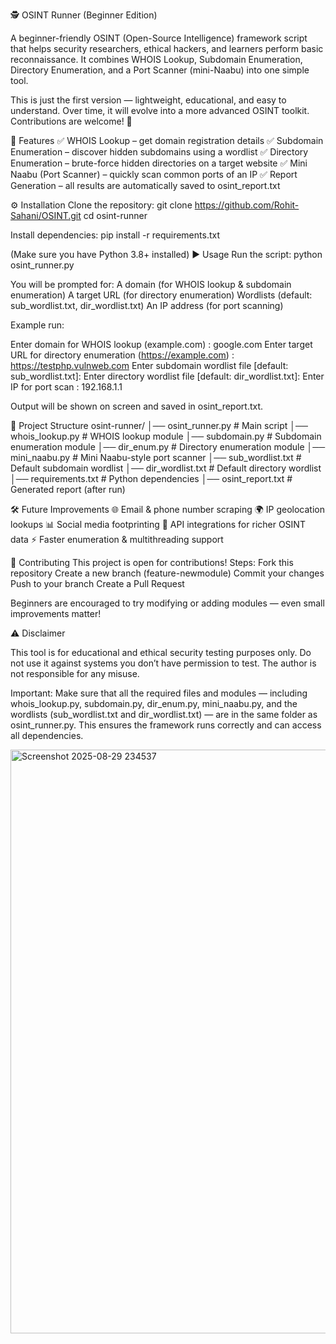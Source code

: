 🕵️ OSINT Runner (Beginner Edition)

A beginner-friendly OSINT (Open-Source Intelligence) framework script that helps security researchers, ethical hackers, and learners perform basic reconnaissance.
It combines WHOIS Lookup, Subdomain Enumeration, Directory Enumeration, and a Port Scanner (mini-Naabu) into one simple tool.

This is just the first version — lightweight, educational, and easy to understand. Over time, it will evolve into a more advanced OSINT toolkit. Contributions are welcome! 🚀

📌 Features
✅ WHOIS Lookup – get domain registration details
✅ Subdomain Enumeration – discover hidden subdomains using a wordlist
✅ Directory Enumeration – brute-force hidden directories on a target website
✅ Mini Naabu (Port Scanner) – quickly scan common ports of an IP
✅ Report Generation – all results are automatically saved to osint_report.txt

⚙️ Installation
Clone the repository:
git clone https://github.com/Rohit-Sahani/OSINT.git
cd osint-runner

Install dependencies:
pip install -r requirements.txt


(Make sure you have Python 3.8+ installed)
▶️ Usage
Run the script:
python osint_runner.py


You will be prompted for:
A domain (for WHOIS lookup & subdomain enumeration)
A target URL (for directory enumeration)
Wordlists (default: sub_wordlist.txt, dir_wordlist.txt)
An IP address (for port scanning)


Example run:

Enter domain for WHOIS lookup (example.com) : google.com
Enter target URL for directory enumeration (https://example.com) : https://testphp.vulnweb.com
Enter subdomain wordlist file [default: sub_wordlist.txt]: 
Enter directory wordlist file [default: dir_wordlist.txt]: 
Enter IP for port scan : 192.168.1.1


Output will be shown on screen and saved in osint_report.txt.

📂 Project Structure
osint-runner/
│── osint_runner.py        # Main script
│── whois_lookup.py        # WHOIS lookup module
│── subdomain.py           # Subdomain enumeration module
│── dir_enum.py            # Directory enumeration module
│── mini_naabu.py          # Mini Naabu-style port scanner
│── sub_wordlist.txt       # Default subdomain wordlist
│── dir_wordlist.txt       # Default directory wordlist
│── requirements.txt       # Python dependencies
│── osint_report.txt       # Generated report (after run)

🛠️ Future Improvements
🌐 Email & phone number scraping
🌍 IP geolocation lookups
📊 Social media footprinting
🔗 API integrations for richer OSINT data
⚡ Faster enumeration & multithreading support

🤝 Contributing
This project is open for contributions!
Steps:
Fork this repository
Create a new branch (feature-newmodule)
Commit your changes
Push to your branch
Create a Pull Request

Beginners are encouraged to try modifying or adding modules — even small improvements matter!


⚠️ Disclaimer

This tool is for educational and ethical security testing purposes only.
Do not use it against systems you don’t have permission to test.
The author is not responsible for any misuse.



Important: Make sure that all the required files and modules — including whois_lookup.py, subdomain.py, dir_enum.py, mini_naabu.py, and the wordlists (sub_wordlist.txt and dir_wordlist.txt) — are in the same folder as osint_runner.py. This ensures the framework runs correctly and can access all dependencies.



<img width="1909" height="934" alt="Screenshot 2025-08-29 234537" src="https://github.com/user-attachments/assets/c7d6e0af-ee9b-48d6-8d8f-9b89da615d51" />
